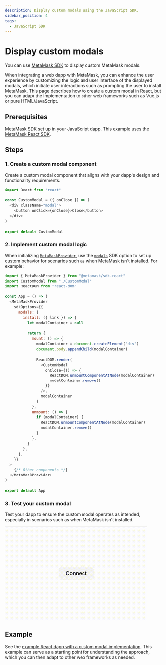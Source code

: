 ```yaml
---
description: Display custom modals using the JavaScript SDK.
sidebar_position: 4
tags:
  - JavaScript SDK
---
```


# Display custom modals

You can use [MetaMask SDK](../../../connect/metamask-sdk/index.md) to display custom MetaMask modals.

When integrating a web dapp with MetaMask, you can enhance the user experience by customizing the
logic and user interface of the displayed modals, which initiate user interactions such as prompting
the user to install MetaMask.
This page describes how to create a custom modal in React, but you can adapt the implementation to
other web frameworks such as Vue.js or pure HTML/JavaScript.

## Prerequisites

MetaMask SDK set up in your JavaScript dapp.
This example uses the [MetaMask React SDK](../../../connect/metamask-sdk/javascript/react/index.md).

## Steps

### 1. Create a custom modal component

Create a custom modal component that aligns with your dapp's design and functionality requirements.

```javascript title="App.js"
import React from "react"

const CustomModal = ({ onClose }) => (
  <div className="modal">
    <button onClick={onClose}>Close</button>
  </div>
)

export default CustomModal
```

### 2. Implement custom modal logic

When initializing [`MetaMaskProvider`](../../../connect/metamask-sdk/javascript/react/index.md#3-wrap-your-project-with-metamaskprovider),
use the [`modals`](../../../reference/sdk-js-options.md#modals) SDK option to set up custom behavior
for scenarios such as when MetaMask isn't installed.
For example:

```javascript title="index.js"
import { MetaMaskProvider } from "@metamask/sdk-react"
import CustomModal from "./CustomModal"
import ReactDOM from "react-dom"

const App = () => (
  <MetaMaskProvider
    sdkOptions={{
      modals: {
        install: ({ link }) => {
          let modalContainer = null

          return {
            mount: () => {
              modalContainer = document.createElement("div")
              document.body.appendChild(modalContainer)

              ReactDOM.render(
                <CustomModal
                  onClose={() => {
                    ReactDOM.unmountComponentAtNode(modalContainer)
                    modalContainer.remove()
                  }}
                />,
                modalContainer
              )
            },
            unmount: () => {
              if (modalContainer) {
                ReactDOM.unmountComponentAtNode(modalContainer)
                modalContainer.remove()
              }
            },
          }
        },
      },
    }}
  >
    {/* Other components */}
  </MetaMaskProvider>
)

export default App
```

### 3. Test your custom modal

Test your dapp to ensure the custom modal operates as intended, especially in scenarios such as when
MetaMask isn't installed.

<p align="center">

![Custom modal gif](../../../assets/custom-modal.gif)

</p>

## Example

See the [example React dapp with a custom modal
implementation](https://github.com/MetaMask/metamask-sdk/tree/main/packages/examples/react-with-custom-modal).
This example can serve as a starting point for understanding the approach, which you can then adapt
to other web frameworks as needed.
